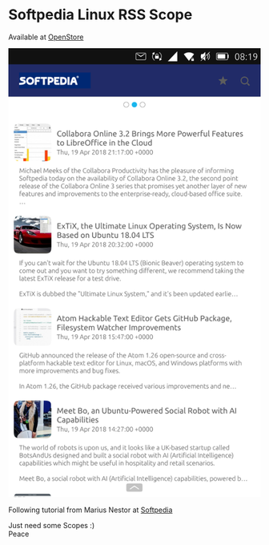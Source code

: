 # Softpedia Linux RSS Scope
Available at [OpenStore](https://open-store.io/app/softpedia)  
  
![](https://github.com/dofishswim/scopes/raw/master/softpedia/softpediascope/images/screenshot.png)  
  
Following tutorial from Marius Nestor at [Softpedia](http://news.softpedia.com/news/How-to-Create-a-RSS-Scope-for-Ubuntu-Phone-474352.shtml)  
  
Just need some Scopes :)  
Peace  
